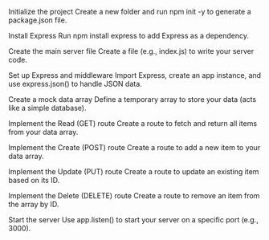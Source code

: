Initialize the project
Create a new folder and run npm init -y to generate a package.json file.

Install Express
Run npm install express to add Express as a dependency.

Create the main server file
Create a file (e.g., index.js) to write your server code.

Set up Express and middleware
Import Express, create an app instance, and use express.json() to handle JSON data.

Create a mock data array
Define a temporary array to store your data (acts like a simple database).

Implement the Read (GET) route
Create a route to fetch and return all items from your data array.

Implement the Create (POST) route
Create a route to add a new item to your data array.

Implement the Update (PUT) route
Create a route to update an existing item based on its ID.

Implement the Delete (DELETE) route
Create a route to remove an item from the array by ID.

Start the server
Use app.listen() to start your server on a specific port (e.g., 3000).

